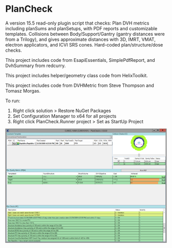 # PlanCheck

A version 15.5 read-only plugin script that checks:
Plan DVH metrics including planSums and planSetups, with PDF reports and customizable templates.
Collisions between Body/Support/Gantry (gantry distances were from a Trilogy), and gives approximate distances with 3D, IMRT, VMAT, electron applicators, and ICVI SRS cones.
Hard-coded plan/structure/dose checks.

This project includes code from EsapiEssentials, SimplePdfReport, and DvhSummary from redcurry.

This project includes helper/geometry class code from HelixToolkit.

This project includes code from DVHMetric from Steve Thompson and Tomasz Morgas.

To run:
1. Right click solution > Restore NuGet Packages
2. Set Configuration Manager to x64 for all projects
2. Right click PlanCheck.Runner project > Set as StartUp Project

![alt text](https://github.com/LDClark/PlanCheck/blob/master/TestCase.png)
